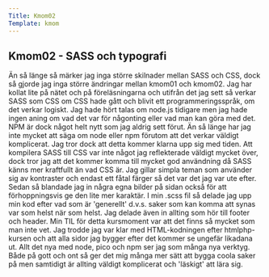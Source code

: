 ```yaml
---
Title: Kmom02
Template: kmom
---
```


## Kmom02 - SASS och typografi

Än så länge så märker jag inga större skilnader mellan SASS och CSS, dock så gjorde jag inga större ändringar mellan kmom01 och kmom02. Jag har kollat lite på nätet och på föreläsningarna och utifrån det jag sett så verkar SASS som CSS om CSS hade gått och blivit ett programmeringsspråk, om det verkar logiskt.
Jag hade hört talas om node.js tidigare men jag hade ingen aning om vad det var för någonting eller vad man kan göra med det. NPM är dock något helt nytt som jag aldrig sett förut. Än så länge har jag inte mycket att säga om node eller npm förutom att det verkar väldigt komplicerat. Jag tror dock att detta kommer klarna upp sig med tiden.
Att kompilera SASS till CSS var inte något jag reflekterade väldigt mycket över, dock tror jag att det kommer komma till mycket god användning då SASS känns mer kraftfullt än vad CSS är.
Jag gillar simpla teman som använder sig av kontraster och endast ett fåtal färger så det var det jag var ute efter. Sedan så blandade jag in några egna bilder på sidan också för att förhoppningsvis ge den lite mer karaktär.
I min .scss fil så delade jag upp min kod efter vad som är 'generellt' d.v.s. saker som kan komma att synas var som helst när som helst. Jag delade även in allting som hör till footer och header.
Min TIL för detta kursmoment var att det finns så mycket som man inte vet. Jag trodde jag var klar med HTML-kodningen efter htmlphp-kursen och att alla sidor jag bygger efter det kommer se ungefär likadana ut. Allt det nya med node, pico och npm ser jag som många nya verktyg. Både på gott och ont så ger det mig många mer sätt att bygga coola saker på men samtidigt är allting väldigt komplicerat och 'läskigt' att lära sig.
